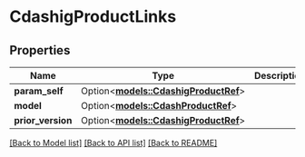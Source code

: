 # CdashigProductLinks

## Properties

Name | Type | Description | Notes
------------ | ------------- | ------------- | -------------
**param_self** | Option<[**models::CdashigProductRef**](CdashigProductRef.md)> |  | [optional]
**model** | Option<[**models::CdashProductRef**](CdashProductRef.md)> |  | [optional]
**prior_version** | Option<[**models::CdashigProductRef**](CdashigProductRef.md)> |  | [optional]

[[Back to Model list]](../README.md#documentation-for-models) [[Back to API list]](../README.md#documentation-for-api-endpoints) [[Back to README]](../README.md)


